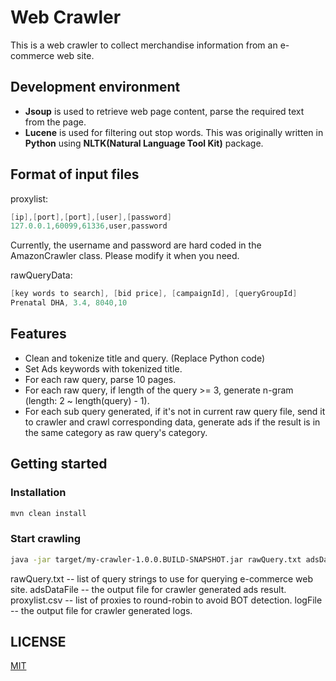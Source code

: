 # Web Crawler

This is a web crawler to collect merchandise information from an e-commerce web site.

## Development environment
- **Jsoup** is used to retrieve web page content, parse the required text from the page.
- **Lucene** is used for filtering out stop words.
 This was originally written in **Python** using **NLTK(Natural Language Tool Kit)** package.

## Format of input files

proxylist:
```java
[ip],[port],[port],[user],[password]
127.0.0.1,60099,61336,user,password
```
Currently, the username and password are hard coded in the AmazonCrawler class. Please modify it when you need.

rawQueryData:
```java
[key words to search], [bid price], [campaignId], [queryGroupId]
Prenatal DHA, 3.4, 8040,10
```

## Features
- Clean and tokenize title and query. (Replace Python code)
- Set Ads keywords with tokenized title.
- For each raw query, parse 10 pages.
- For each raw query, if length of the query >= 3, generate n-gram (length: 2 ~ length(query) - 1).
- For each sub query generated, if it's not in current raw query file, send it to crawler and 
  crawl corresponding data, generate ads if the result is in the same category as raw query's category.

## Getting started
### Installation
```bash
mvn clean install
```
### Start crawling
```bash
java -jar target/my-crawler-1.0.0.BUILD-SNAPSHOT.jar rawQuery.txt adsDataFile proxylist.csv logFile
```
rawQuery.txt -- list of query strings to use for querying e-commerce web site.
adsDataFile -- the output file for crawler generated ads result.
proxylist.csv -- list of proxies to round-robin to avoid BOT detection.
logFile -- the output file for crawler generated logs.

## LICENSE

[MIT](./License.txt)

